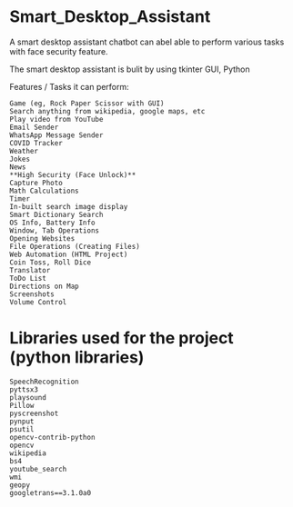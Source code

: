 # Smart_Desktop_Assistant
A smart desktop assistant chatbot can abel able to perform various tasks with face security feature.

The smart desktop assistant is bulit by using tkinter GUI, Python


Features / Tasks it can perform:

    Game (eg, Rock Paper Scissor with GUI)
    Search anything from wikipedia, google maps, etc
    Play video from YouTube
    Email Sender
    WhatsApp Message Sender
    COVID Tracker
    Weather
    Jokes
    News
    **High Security (Face Unlock)**
    Capture Photo
    Math Calculations
    Timer
    In-built search image display
    Smart Dictionary Search
    OS Info, Battery Info
    Window, Tab Operations
    Opening Websites
    File Operations (Creating Files)
    Web Automation (HTML Project)
    Coin Toss, Roll Dice
    Translator
    ToDo List
    Directions on Map
    Screenshots
    Volume Control

# Libraries used for the project (python libraries)
    SpeechRecognition
    pyttsx3
    playsound
    Pillow
    pyscreenshot
    pynput
    psutil
    opencv-contrib-python
    opencv
    wikipedia
    bs4
    youtube_search
    wmi
    geopy
    googletrans==3.1.0a0
